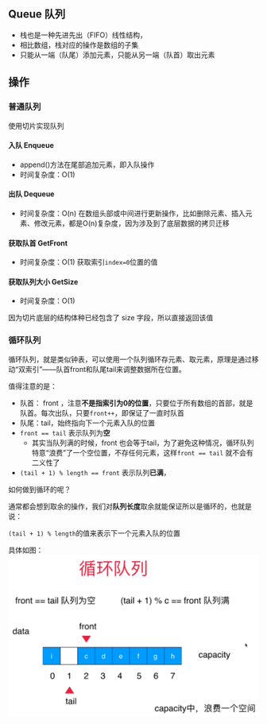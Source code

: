 <!--
 * @Author: duanhaobin
 * @Date: 2021-03-24 18:04:46
-->

## Queue 队列 
- 栈也是一种先进先出（FIFO）线性结构，
- 相比数组，栈对应的操作是数组的子集
- 只能从一端（队尾）添加元素，只能从另一端（队首）取出元素

## 操作
### 普通队列
使用切片实现队列
#### 入队 Enqueue
- append()方法在尾部追加元素，即入队操作
- 时间复杂度：O(1)

#### 出队 Dequeue
- 时间复杂度：O(n)
在数组头部或中间进行更新操作，比如删除元素、插入元素、修改元素，都是O(n)复杂度，因为涉及到了底层数据的拷贝迁移


#### 获取队首 GetFront
- 时间复杂度：O(1)
获取索引`index=0`位置的值

####  获取队列大小 GetSize
- 时间复杂度：O(1)

因为切片底层的结构体种已经包含了 size 字段，所以直接返回该值

### 循环队列
循环队列，就是类似钟表，可以使用一个队列循环存元素、取元素，原理是通过移动“双索引”——队首front和队尾tail来调整数据所在位置。

值得注意的是：
- 队首： front ，注意**不是指索引为0的位置**，只要位于所有数组的首部，就是队首。每次出队，只要`front++`，即保证了一直时队首
- 队尾：tail，始终指向下一个元素入队的位置
- `front == tail` 表示队列为**空**
  - 其实当队列满的时候，front 也会等于tail，为了避免这种情况，循环队列特意“浪费”了一个空位置，不存任何元素，这样`front == tail` 就不会有二义性了
- `(tail + 1) % length == front` 表示队列**已满**，
  
如何做到循环的呢？

通常都会想到取余的操作，我们对**队列长度**取余就能保证所以是循环的，也就是说：

`(tail + 1) % length`的值来表示下一个元素入队的位置

具体如图：
![循环队列图示](../../img/循环队列图示.png)

